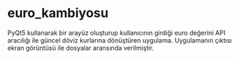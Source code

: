 # euro_kambiyosu
PyQt5 kullanarak bir arayüz oluşturup kullanıcının girdiği euro değerini API aracılığı ile güncel döviz kurlarına dönüştüren uygulama.
Uygulamanın çıktısı ekran görüntüsü ile dosyalar aransında verilmiştir.
